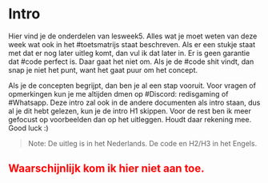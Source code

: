 # Intro

Hier vind je de onderdelen van lesweek5. Alles wat je moet weten van deze week wat ook in het #toetsmatrijs staat beschreven. Als er een stukje staat met dat er nog later uitleg komt, dan vul ik dat later in. Er is geen garantie dat #code  perfect is. Daar gaat het niet om. Als je de #code  shit vindt, dan snap je niet het punt, want het gaat puur om het concept. 

Als je de concepten begrijpt, dan ben je al een stap vooruit. Voor vragen of opmerkingen kun je me altijden dmen op #Discord: redisgaming of #Whatsapp. Deze intro zal ook in de andere documenten als intro staan, dus al je dit hebt gelezen, kun je de intro H1 skippen. Voor de rest ben ik meer gefocust op voorbeelden dan op het uitleggen. Houdt daar rekening mee. Good luck :)

> Note: De uitleg is in het Nederlands. De code en H2/H3 in het Engels.

## <span style="color:#FF0000">Waarschijnlijk kom ik hier niet aan toe.</span>
